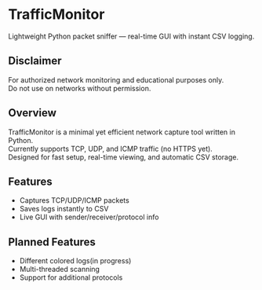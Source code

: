 # TrafficMonitor
Lightweight Python packet sniffer — real-time GUI with instant CSV logging.

## Disclaimer
For authorized network monitoring and educational purposes only.  
Do not use on networks without permission.

## Overview
TrafficMonitor is a minimal yet efficient network capture tool written in Python.  
Currently supports TCP, UDP, and ICMP traffic (no HTTPS yet).  
Designed for fast setup, real-time viewing, and automatic CSV storage.

## Features
- Captures TCP/UDP/ICMP packets
- Saves logs instantly to CSV
- Live GUI with sender/receiver/protocol info

## Planned Features
- Different colored logs(in progress)
- Multi-threaded scanning
- Support for additional protocols
